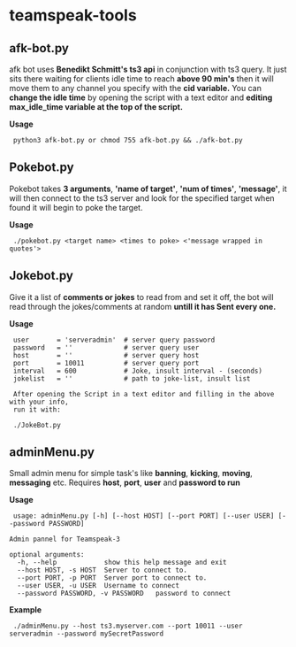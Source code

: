 # teamspeak-tools

## afk-bot.py 

 afk bot uses **Benedikt Schmitt's ts3 api** in conjunction with ts3 query. It just sits there waiting for clients 
 idle time to reach **above 90 min's** then it will move them to any channel you specify with the **cid variable.** You can **change the idle time** by opening the script with a text editor and **editing max_idle_time variable at the top of the script.**
 
 **Usage**
 
     python3 afk-bot.py or chmod 755 afk-bot.py && ./afk-bot.py 




## Pokebot.py

 Pokebot takes **3 arguments**, **'name of target'**, **'num of times'**, **'message'**, it will then connect to the ts3 server and look for the specified target when found it will begin to poke the target.
 
 **Usage**
 
     ./pokebot.py <target name> <times to poke> <'message wrapped in quotes'> 
 
 
 
## Jokebot.py
 
Give it a list of **comments or jokes** to read from and set it off, the bot will read through the jokes/comments
at random **untill it has Sent every one.**
 
**Usage**
 
     user       = 'serveradmin'  # server query password
     password   = ''             # server query user
     host       = ''             # server query host
     port       = 10011          # server query port
     interval   = 600            # Joke, insult interval - (seconds)
     jokelist   = ''             # path to joke-list, insult list
     
     After opening the Script in a text editor and filling in the above with your info,
     run it with:
     
     ./JokeBot.py
 
 
## adminMenu.py
 
Small admin menu for simple task's like **banning**, **kicking**, **moving**, **messaging** etc.
Requires **host**, **port**, **user** and **password to run**
 
**Usage**
 
     usage: adminMenu.py [-h] [--host HOST] [--port PORT] [--user USER] [--password PASSWORD]
                   
    Admin pannel for Teamspeak-3

    optional arguments:
      -h, --help            show this help message and exit
      --host HOST, -s HOST  Server to connect to.
      --port PORT, -p PORT  Server port to connect to.
      --user USER, -u USER  Username to connect
      --password PASSWORD, -v PASSWORD   password to connect  
  
**Example**
 
     ./adminMenu.py --host ts3.myserver.com --port 10011 --user serveradmin --password mySecretPassword 
              
        

